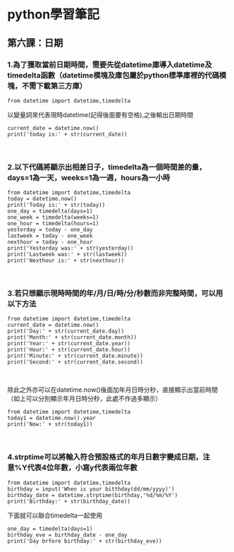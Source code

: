 # python學習筆記
## 第六課：日期
### 1.為了獲取當前日期時間，需要先從datetime庫導入datetime及timedelta函數（datetime模塊及庫包屬於python標準庫裡的代碼模塊，不需下載第三方庫）
```
from datetime import datetime,timedelta
```
以變量詞來代表現時datetime(記得後面要有空格),之後輸出日期時間
```
current_date = datetime.now()
print('today is:' + str(current_date))
```
  
&nbsp;
 
### 2.以下代碼將顯示出相差日子，timedelta為一個時間差的量，days=1為一天，weeks=1為一週，hours為一小時
```
from datetime import datetime,timedelta
today = datetime.now()
print('Today is:' + str(today))
one_day = timedelta(days=1)
one_week = timedelta(weeks=1)
one_hour = timedelta(hours=1)
yesterday = today - one_day
lastweek = today - one_week
nexthour = today - one_hour
print('Yesterday was:' + str(yesterday))
print('Lastweek was:' + str(lastweek))
print('Nexthour is:' + str(nexthour))
```
  
&nbsp;
 
### 3.若只想顯示現時時間的年/月/日/時/分/秒數而非完整時間，可以用以下方法
```
from datetime import datetime,timedelta
current_date = datetime.now()
print('Day:' + str(current_date.day))
print('Month:' + str(current_date.month))
print('Year:' + str(current_date.year))
print('Hour:' + str(current_date.hour))
print('Minute:' + str(current_date.minute))
print('Second:' + str(current_date.second))
```
  
&nbsp;
 
除此之外亦可以在datetime.now()後面加年月日時分秒，直接顯示出當前時間（如上可以分別顯示年月日時分秒，此處不作過多顯示）
```
from datetime import datetime,timedelta
today1 = datetime.now().year
print('Now:' + str(today1))
```
  
&nbsp;

### 4.strptime可以將輸入符合預設格式的年月日數字變成日期，注意%Y代表4位年數，小寫y代表兩位年數
```
from datetime import datetime,timedelta
birthday = input('When is your bitthday(dd/mm/yyyy)')
birthday_date = datetime.strptime(birthday,'%d/%m/%Y')
print('Birthday:' + str(birthday_date))
```
下面就可以聯合timedelta一起使用
```
one_day = timedelta(days=1)
birthday_eve = birthday_date - one_day
print('Day brfore birthday:' + str(birthday_eve))
```
